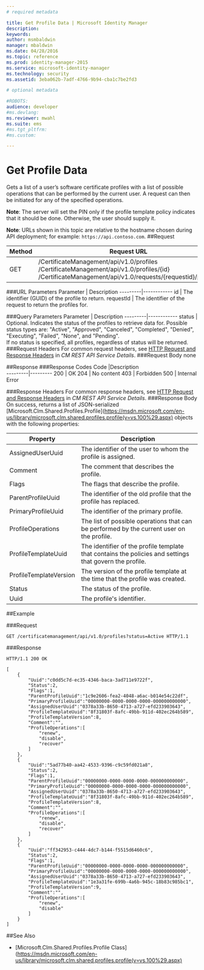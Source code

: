 ```yaml
---
# required metadata

title: Get Profile Data | Microsoft Identity Manager
description:
keywords:
author: msmbaldwin
manager: mbaldwin
ms.date: 04/28/2016
ms.topic: reference
ms.prod: identity-manager-2015
ms.service: microsoft-identity-manager
ms.technology: security
ms.assetid: 3eba062b-7adf-4766-9b94-cba1c7be2fd3

# optional metadata

#ROBOTS:
audience: developer
#ms.devlang:
ms.reviewer: mwahl
ms.suite: ems
#ms.tgt_pltfrm:
#ms.custom:

---
```


# Get Profile Data
Gets a list of a user’s software certificate profiles with a list of possible operations that can be performed by the current user. A request can then be initiated for any of the specified operations.

**Note**: The server will set the PIN only if the profile template policy indicates that it should be done. Otherwise, the user should supply it.

**Note**: URLs shown in this topic are relative to the hostname chosen during API deployment; for example: `https://api.contoso.com`.
##Request


Method  |Request URL  
---------|---------
GET     |/CertificateManagement/api/v1.0/profiles<br/>/CertificateManagement/api/v1.0/profiles/{id} <br/>/CertificateManagement/api/v1.0/requests/{requestid}/profiles

###URL Parameters
Parameter | Description
---------|------------
id | The identifier (GUID) of the profile to return.
requestId | The identifier of the request to return the profiles for.

###Query Parameters
Parameter | Description
---------|------------
status | Optional. Indicates the status of the profiles to retrieve data for. Possible status types are: "Active", "Approved", "Canceled", "Completed", "Denied", "Executing", "Failed", "None", and "Pending". <br/>If no status is specified, all profiles, regardless of status will be returned.
###Request Headers
For common request headers, see [HTTP Request and Response Headers](certificate-management-rest-api-service-details.md#http-request-and-response-headers) in *CM REST API Service Details*.
###Request Body
none

##Response
###Response Codes
Code  |Description  
---------|---------
200 | OK
204 | No content
403 | Forbidden
500 | Internal Error

###Response Headers
For common response headers, see [HTTP Request and Response Headers](certificate-management-rest-api-service-details.md#http-request-and-response-headers) in *CM REST API Service Details*.
###Response Body
On success, returns a list of JSON-serialized [Microsoft.Clm.Shared.Profiles.Profile](https://msdn.microsoft.com/en-us/library/microsoft.clm.shared.profiles.profile(v=vs.100%29.aspx) objects with the following properties:

Property | Description
---------|------------
AssignedUserUuid | The identifier of the user to whom the profile is assigned.
Comment | The comment that describes the profile.
Flags | The flags that describe the profile.
ParentProfileUuid | The identifier of the old profile that the profile has replaced.
PrimaryProfileUuid | The identifier of the primary profile.
ProfileOperations | The list of possible operations that can be performed by the current user on the profile.
ProfileTemplateUuid | The identifier of the profile template that contains the policies and settings that govern the profile.
ProfileTemplateVersion | The version of the profile template at the time that the profile was created.
Status | The status of the profile.
Uuid | The profile's identifier.


##Example

###Request
```
GET /certificatemanagement/api/v1.0/profiles?status=Active HTTP/1.1
```
###Response
```
HTTP/1.1 200 OK

[
    {
        "Uuid":"c0dd5c7d-ec35-4346-baca-3ad711e9722f",
        "Status":2,
        "Flags":1,
        "ParentProfileUuid":"1c9e2606-fea2-4048-a6ac-b014e54c22df",
        "PrimaryProfileUuid":"00000000-0000-0000-0000-000000000000",
        "AssignedUserUuid":"0378a33b-8650-4713-a727-efd233903643",
        "ProfileTemplateUuid":"8f31803f-8afc-49bb-911d-402ec264b589",
        "ProfileTemplateVersion":8,
        "Comment":"",
        "ProfileOperations":[
            "renew",
            "disable",
            "recover"
        ]
    },
    {
        "Uuid":"5ad77b40-aa42-4533-9396-c9c59fd021a8",
        "Status":2,
        "Flags":1,
        "ParentProfileUuid":"00000000-0000-0000-0000-000000000000",
        "PrimaryProfileUuid":"00000000-0000-0000-0000-000000000000",
        "AssignedUserUuid":"0378a33b-8650-4713-a727-efd233903643",
        "ProfileTemplateUuid":"8f31803f-8afc-49bb-911d-402ec264b589",
        "ProfileTemplateVersion":8,
        "Comment":"",
        "ProfileOperations":[
            "renew",
            "disable",
            "recover"
        ]
    },
    {
        "Uuid":"ff342953-c444-4dc7-b144-f5515d6460c6",
        "Status":2,
        "Flags":1,
        "ParentProfileUuid":"00000000-0000-0000-0000-000000000000",
        "PrimaryProfileUuid":"00000000-0000-0000-0000-000000000000",
        "AssignedUserUuid":"0378a33b-8650-4713-a727-efd233903643",
        "ProfileTemplateUuid":"1e3a31fe-699b-4a6b-945c-18b83c985bc1",
        "ProfileTemplateVersion":9,
        "Comment":"",
        "ProfileOperations":[
            "renew",
            "disable"
        ]
    }
]
```       
##See Also

- [Microsoft.Clm.Shared.Profiles.Profile Class](https://msdn.microsoft.com/en-us/library/microsoft.clm.shared.profiles.profile(v=vs.100%29.aspx)
